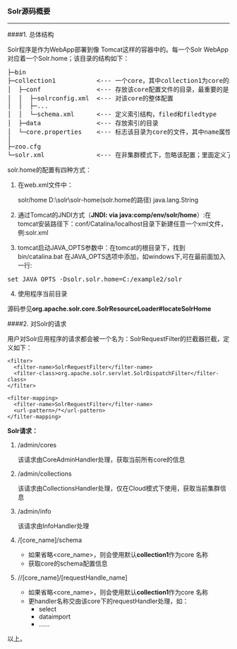 ### Solr源码概要
----

####1.  总体结构

Solr程序是作为WebApp部署到像 Tomcat这样的容器中的。每一个Solr WebApp对应着一个Solr.home；该目录的结构如下：
<pre>
├─bin
├─collection1           <--- 一个core，其中collection1为core的名称。
│  ├─conf               <--- 存放该core配置文件的目录，最重要的是solrconfig和schema文件       
│  │  ├─solrconfig.xml  <--- 对该core的整体配置
│  │  ├─...
│  │  └─schema.xml      <--- 定义索引结构，filed和filedtype
│  ├─data               <--- 存放索引的目录  
│  └─core.properties    <--- 标志该目录为core的文件，其中name属性定义了core的名称。
│      
├─zoo.cfg
└─solr.xml              <--- 在非集群模式下，忽略该配置；里面定义了集群模式下的一些高级选项。 
</pre>

solr.home的配置有四种方式：

1. 在web.xml文件中：

    <env-entry>
     <env-entry-name>solr/home</env-entry-name>
     <env-entry-value>D:\solr\solr-home(solr.home的路径)</env-entry-value>
     <env-entry-type>java.lang.String</env-entry-type>
    </env-entry>

2. 通过Tomcat的JNDI方式（**JNDI: via java:comp/env/solr/home**）:在tomcat安装路径下：conf/Catalina/localhost目录下新建任意一个xml文件，例:solr.xml


    <Context docBase="webapp的部署路径(the_path_to solr.war)" debug="0" crossContext="true" >
       <Environment name="solr/home" type="java.lang.String" value="C:/example2/solr（the_path_to_solr_home）" override="true" />
    </Context>


3. tomcat启动JAVA_OPTS参数中：在tomcat的根目录下，找到bin/catalina.bat 在JAVA_OPTS选项中添加，如windows下,可在最前面加入一行:
<pre>
set JAVA_OPTS -Dsolr.solr.home=C:/example2/solr
</pre>

4. 使用程序当前目录

源码参见**org.apache.solr.core.SolrResourceLoader#locateSolrHome**
       

####2. 对Solr的请求

用户对Solr应用程序的请求都会被一个名为：SolrRequestFilter的拦截器拦截，定义如下：

    <filter>
      <filter-name>SolrRequestFilter</filter-name>
      <filter-class>org.apache.solr.servlet.SolrDispatchFilter</filter-class>
    </filter>
     
    <filter-mapping>
      <filter-name>SolrRequestFilter</filter-name>
      <url-pattern>/*</url-pattern>
    </filter-mapping>


**Solr请求：**

1. /admin/cores 

	该请求由CoreAdminHandler处理，获取当前所有core的信息 
2. /admin/collections

	该请求由CollectionsHandler处理，仅在Cloud模式下使用，获取当前集群信息
3. /admin/info

	该请求由InfoHandler处理
4. /[core_name]/schema
    
	- 如果省略<core_name>，则会使用默认**collection1**作为core 名称
	- 获取core的schema配置信息
	
5. //[core_name]/[requestHandle_name]

	- 如果省略<core_name>，则会使用默认**collection1**作为core 名称
    - 更handler名称交由该core下的requestHandler处理，如：
    	- select
    	- dataimport
    	- ......


以上。


